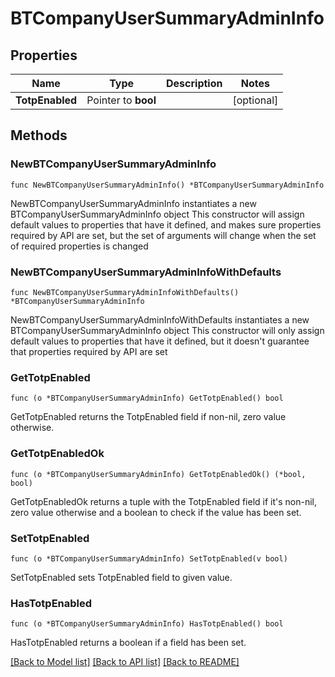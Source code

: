 # BTCompanyUserSummaryAdminInfo

## Properties

Name | Type | Description | Notes
------------ | ------------- | ------------- | -------------
**TotpEnabled** | Pointer to **bool** |  | [optional] 

## Methods

### NewBTCompanyUserSummaryAdminInfo

`func NewBTCompanyUserSummaryAdminInfo() *BTCompanyUserSummaryAdminInfo`

NewBTCompanyUserSummaryAdminInfo instantiates a new BTCompanyUserSummaryAdminInfo object
This constructor will assign default values to properties that have it defined,
and makes sure properties required by API are set, but the set of arguments
will change when the set of required properties is changed

### NewBTCompanyUserSummaryAdminInfoWithDefaults

`func NewBTCompanyUserSummaryAdminInfoWithDefaults() *BTCompanyUserSummaryAdminInfo`

NewBTCompanyUserSummaryAdminInfoWithDefaults instantiates a new BTCompanyUserSummaryAdminInfo object
This constructor will only assign default values to properties that have it defined,
but it doesn't guarantee that properties required by API are set

### GetTotpEnabled

`func (o *BTCompanyUserSummaryAdminInfo) GetTotpEnabled() bool`

GetTotpEnabled returns the TotpEnabled field if non-nil, zero value otherwise.

### GetTotpEnabledOk

`func (o *BTCompanyUserSummaryAdminInfo) GetTotpEnabledOk() (*bool, bool)`

GetTotpEnabledOk returns a tuple with the TotpEnabled field if it's non-nil, zero value otherwise
and a boolean to check if the value has been set.

### SetTotpEnabled

`func (o *BTCompanyUserSummaryAdminInfo) SetTotpEnabled(v bool)`

SetTotpEnabled sets TotpEnabled field to given value.

### HasTotpEnabled

`func (o *BTCompanyUserSummaryAdminInfo) HasTotpEnabled() bool`

HasTotpEnabled returns a boolean if a field has been set.


[[Back to Model list]](../README.md#documentation-for-models) [[Back to API list]](../README.md#documentation-for-api-endpoints) [[Back to README]](../README.md)


